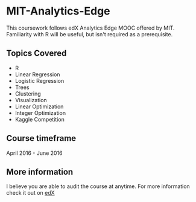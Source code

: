 # MIT-Analytics-Edge
This coursework follows edX Analytics Edge MOOC offered by MIT.  Familiarity with R will be useful, but isn't required as a prerequisite.

## Topics Covered
- R
- Linear Regression
- Logistic Regression
- Trees
- Clustering
- Visualization
- Linear Optimization
- Integer Optimization
- Kaggle Competition

## Course timeframe
April 2016 - June 2016

## More information
I believe you are able to audit the course at anytime.  For more information check it out on [edX](https://courses.edx.org/courses/course-v1:MITx+15.071x_3+1T2016/info)



